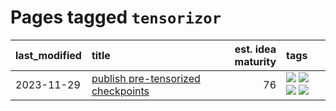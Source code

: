 # Pages tagged `tensorizor`

|last_modified|title|est. idea maturity|tags
|:---|:---|---:|:---|
|2023-11-29|[publish pre-tensorized checkpoints](../huggingface_tensorized.md)|76|[![](https://img.shields.io/badge/tag-coreweave-29349d)](../tags/coreweave.md) [![](https://img.shields.io/badge/tag-open_source-76bb24)](../tags/open_source.md) [![](https://img.shields.io/badge/tag-public_good-12f6d5)](../tags/public_good.md) [![](https://img.shields.io/badge/tag-tensorizor-dafbc7)](../tags/tensorizor.md)|